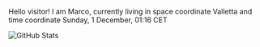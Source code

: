 Hello visitor! I am Marco, currently living in space coordinate Valletta and time coordinate Sunday, 1 December, 01:16 CET

![GitHub Stats](https://github-readme-stats.vercel.app/api?username=OxMarco)
